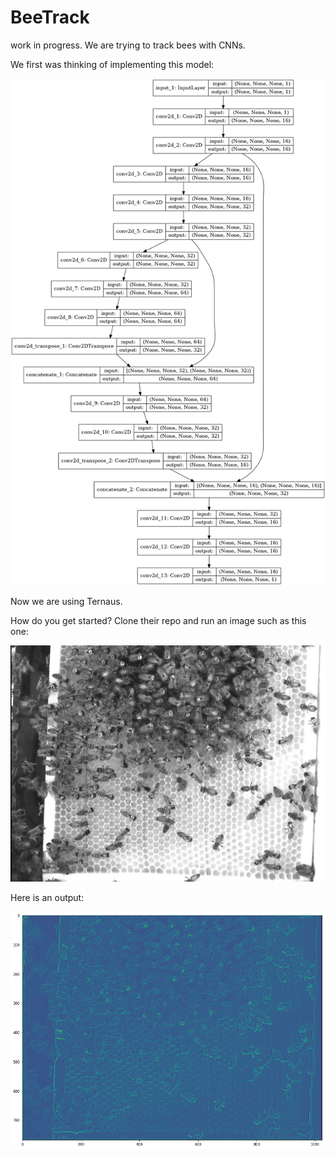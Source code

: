 # BeeTrack
work in progress. We are trying to track bees with CNNs.

We first was thinking of implementing this model:

![alt image](model_plot.png)


Now we are using Ternaus.

How do you get started? Clone their repo and run an image such as this one:

![alt image](TernausNet/the_smaller_image.png)

Here is an output:

![alt image](output.png)
